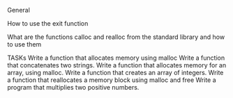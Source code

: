 General

How to use the exit function

What are the functions calloc and realloc from the standard library and how to use them

TASKs
Write a function that allocates memory using malloc
Write a function that concatenates two strings.
Write a function that allocates memory for an array, using malloc.
Write a function that creates an array of integers.
Write a function that reallocates a memory block using malloc and free
Write a program that multiplies two positive numbers.
